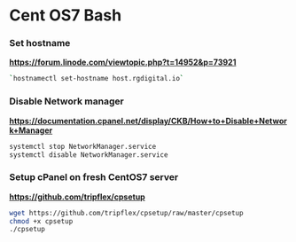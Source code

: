 # Cent OS7 Bash

### Set hostname
**https://forum.linode.com/viewtopic.php?t=14952&p=73921**
```bash
`hostnamectl set-hostname host.rgdigital.io`
```

### Disable Network manager
**https://documentation.cpanel.net/display/CKB/How+to+Disable+Network+Manager**
```bash
systemctl stop NetworkManager.service
systemctl disable NetworkManager.service
```

### Setup cPanel on fresh CentOS7 server
**https://github.com/tripflex/cpsetup**
```bash
wget https://github.com/tripflex/cpsetup/raw/master/cpsetup
chmod +x cpsetup
./cpsetup
```